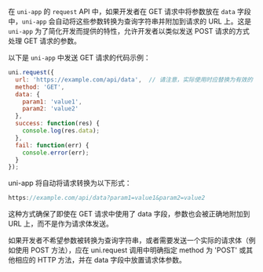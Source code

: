 在 `uni-app` 的 `request` API 中，如果开发者在 GET 请求中将参数放在 `data` 字段中，`uni-app` 会自动将这些参数转换为查询字符串并附加到请求的 URL 上。这是 `uni-app` 为了简化开发而提供的特性，允许开发者以类似发送 POST 请求的方式处理 GET 请求的参数。

以下是 `uni-app` 中发送 GET 请求的代码示例：

```js
uni.request({
  url: 'https://example.com/api/data',  // 请注意，实际使用时应替换为有效的 URL
  method: 'GET',
  data: {
    param1: 'value1',
    param2: 'value2'
  },
  success: function(res) {
    console.log(res.data);
  },
  fail: function(err) {
    console.error(err);
  }
});
```

uni-app 将自动将请求转换为以下形式：

```js
https://example.com/api/data?param1=value1&param2=value2
```

这种方式确保了即使在 GET 请求中使用了 data 字段，参数也会被正确地附加到 URL 上，而不是作为请求体发送。

如果开发者不希望参数被转换为查询字符串，或者需要发送一个实际的请求体（例如使用 POST 方法），应在 uni.request 调用中明确指定 method 为 'POST' 或其他相应的 HTTP 方法，并在 data 字段中放置请求体参数。
